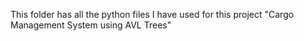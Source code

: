 This folder has all the python files I have used for this project "Cargo Management System using AVL Trees"
